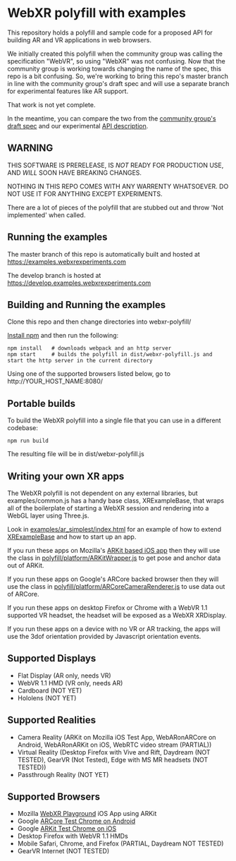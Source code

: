 # WebXR polyfill with examples

This repository holds a polyfill and sample code for a proposed API for building AR and VR applications in web browsers.

We initially created this polyfill when the community group was calling the specification "WebVR", so using "WebXR" was not confusing. Now that the community group is working towards changing the name of the spec, this repo is a bit confusing. So, we're working to bring this repo's master branch in line with the community group's draft spec and will use a separate branch for experimental features like AR support.

That work is not yet complete.

In the meantime, you can compare the two from the [community group's draft spec](https://w3c.github.io/webvr/spec/latest/) and our experimental [API description](https://github.com/mozilla/webxr-api).

## WARNING

THIS SOFTWARE IS PRERELEASE, IS *NOT* READY FOR PRODUCTION USE, AND *WILL* SOON HAVE BREAKING CHANGES.

NOTHING IN THIS REPO COMES WITH ANY WARRENTY WHATSOEVER. DO NOT USE IT FOR ANYTHING EXCEPT EXPERIMENTS.

There are a lot of pieces of the polyfill that are stubbed out and throw 'Not implemented' when called.

## Running the examples

The master branch of this repo is automatically built and hosted at https://examples.webxrexperiments.com
 
The develop branch is hosted at https://develop.examples.webxrexperiments.com

## Building and Running the examples

Clone this repo and then change directories into webxr-polyfill/

<a href="https://docs.npmjs.com/getting-started/installing-node">Install npm</a> and then run the following:

	npm install   # downloads webpack and an http server
	npm start     # builds the polyfill in dist/webxr-polyfill.js and start the http server in the current directory

Using one of the supported browsers listed below, go to http://YOUR_HOST_NAME:8080/

## Portable builds

To build the WebXR polyfill into a single file that you can use in a different codebase: 

	npm run build

The resulting file will be in dist/webxr-polyfill.js

## Writing your own XR apps

The WebXR polyfill is not dependent on any external libraries, but examples/common.js has a handy base class, XRExampleBase, that wraps all of the boilerplate of starting a WebXR session and rendering into a WebGL layer using Three.js.

Look in [examples/ar_simplest/index.html](https://github.com/mozilla/webxr-polyfill/blob/master/examples/ar_simplest/index.html) for an example of how to extend [XRExampleBase](https://github.com/mozilla/webxr-polyfill/blob/master/examples/common.js) and how to start up an app.

If you run these apps on Mozilla's [ARKit based iOS app](https://github.com/mozilla/webxr-ios) then they will use the class in [polyfill/platform/ARKitWrapper.js](https://github.com/mozilla/webxr-polyfill/blob/master/polyfill/platform/ARKitWrapper.js) to get pose and anchor data out of ARKit.

If you run these apps on Google's ARCore backed browser then they will use the class in [polyfill/platform/ARCoreCameraRenderer.js](https://github.com/mozilla/webxr-polyfill/blob/master/polyfill/platform/ARCoreCameraRenderer.js) to use data out of ARCore.

If you run these apps on desktop Firefox or Chrome with a WebVR 1.1 supported VR headset, the headset will be exposed as a WebXR XRDisplay.

If you run these apps on a device with no VR or AR tracking, the apps will use the 3dof orientation provided by Javascript orientation events.
 
## Supported Displays

- Flat Display (AR only, needs VR)
- WebVR 1.1 HMD (VR only, needs AR)
- Cardboard (NOT YET)
- Hololens (NOT YET)

## Supported Realities

- Camera Reality (ARKit on Mozilla iOS Test App, WebARonARCore on Android, WebARonARKit on iOS, WebRTC video stream (PARTIAL))
- Virtual Reality (Desktop Firefox with Vive and Rift, Daydream (NOT TESTED), GearVR (Not Tested), Edge with MS MR headsets (NOT TESTED))
- Passthrough Reality (NOT YET)

## Supported Browsers

- Mozilla [WebXR Playground](https://github.com/mozilla/webxr-ios) iOS App using ARKit
- Google [ARCore Test Chrome on Android](https://github.com/google-ar/WebARonARCore)
- Google [ARKit Test Chrome on iOS](https://github.com/google-ar/WebARonARKit)
- Desktop Firefox with WebVR 1.1 HMDs
- Mobile Safari, Chrome, and Firefox (PARTIAL, Daydream NOT TESTED)
- GearVR Internet (NOT TESTED)
